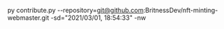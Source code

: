 py contribute.py --repository=git@github.com:BritnessDev/nft-minting-webmaster.git -sd="2021/03/01, 18:54:33" -nw